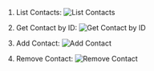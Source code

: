 1. List Contacts:
   ![List Contacts](https://monosnap.com/file/Kf7g1DaI2e92PX75KCJleIdzhADdj7)

2. Get Contact by ID:
   ![Get Contact by ID](https://monosnap.com/file/QdKiCPtrBiJ6AvzZgi6n6mr2d4Dbdp)

3. Add Contact:
   ![Add Contact](https://monosnap.com/file/6ZXNm8g1mptUWZjSRkcpUD079ZibYY)

4. Remove Contact:
   ![Remove Contact](https://monosnap.com/file/zGQKDNyHzGmiwsJ1h1eP2bK9PgiFnu)

